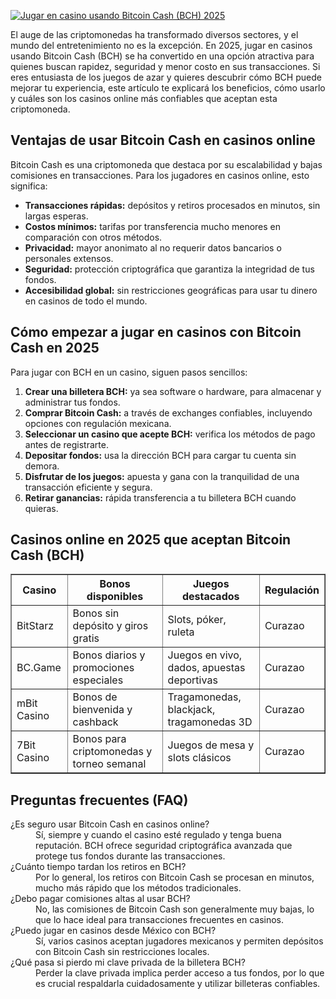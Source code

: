 [![Jugar en casino usando Bitcoin Cash (BCH) 2025](https://123-caf.pages.dev/gitsignup.png)](https://vrmoo.ru/Bt82HjjY)

<p>El auge de las criptomonedas ha transformado diversos sectores, y el mundo del entretenimiento no es la excepción. En 2025, jugar en casinos usando Bitcoin Cash (BCH) se ha convertido en una opción atractiva para quienes buscan rapidez, seguridad y menor costo en sus transacciones. Si eres entusiasta de los juegos de azar y quieres descubrir cómo BCH puede mejorar tu experiencia, este artículo te explicará los beneficios, cómo usarlo y cuáles son los casinos online más confiables que aceptan esta criptomoneda.</p>  <h2>Ventajas de usar Bitcoin Cash en casinos online</h2> <p>Bitcoin Cash es una criptomoneda que destaca por su escalabilidad y bajas comisiones en transacciones. Para los jugadores en casinos online, esto significa:</p> <ul>   <li><strong>Transacciones rápidas:</strong> depósitos y retiros procesados en minutos, sin largas esperas.</li>   <li><strong>Costos mínimos:</strong> tarifas por transferencia mucho menores en comparación con otros métodos.</li>   <li><strong>Privacidad:</strong> mayor anonimato al no requerir datos bancarios o personales extensos.</li>   <li><strong>Seguridad:</strong> protección criptográfica que garantiza la integridad de tus fondos.</li>   <li><strong>Accesibilidad global:</strong> sin restricciones geográficas para usar tu dinero en casinos de todo el mundo.</li> </ul>  <h2>Cómo empezar a jugar en casinos con Bitcoin Cash en 2025</h2> <p>Para jugar con BCH en un casino, siguen pasos sencillos:</p> <ol>   <li><strong>Crear una billetera BCH:</strong> ya sea software o hardware, para almacenar y administrar tus fondos.</li>   <li><strong>Comprar Bitcoin Cash:</strong> a través de exchanges confiables, incluyendo opciones con regulación mexicana.</li>   <li><strong>Seleccionar un casino que acepte BCH:</strong> verifica los métodos de pago antes de registrarte.</li>   <li><strong>Depositar fondos:</strong> usa la dirección BCH para cargar tu cuenta sin demora.</li>   <li><strong>Disfrutar de los juegos:</strong> apuesta y gana con la tranquilidad de una transacción eficiente y segura.</li>   <li><strong>Retirar ganancias:</strong> rápida transferencia a tu billetera BCH cuando quieras.</li> </ol>  <h2>Casinos online en 2025 que aceptan Bitcoin Cash (BCH)</h2> <table border="1" cellpadding="5" cellspacing="0">   <thead>     <tr>       <th>Casino</th>       <th>Bonos disponibles</th>       <th>Juegos destacados</th>       <th>Regulación</th>     </tr>   </thead>   <tbody>     <tr>       <td>BitStarz</td>       <td>Bonos sin depósito y giros gratis</td>       <td>Slots, póker, ruleta</td>       <td>Curazao</td>     </tr>     <tr>       <td>BC.Game</td>       <td>Bonos diarios y promociones especiales</td>       <td>Juegos en vivo, dados, apuestas deportivas</td>       <td>Curazao</td>     </tr>     <tr>       <td>mBit Casino</td>       <td>Bonos de bienvenida y cashback</td>       <td>Tragamonedas, blackjack, tragamonedas 3D</td>       <td>Curazao</td>     </tr>     <tr>       <td>7Bit Casino</td>       <td>Bonos para criptomonedas y torneo semanal</td>       <td>Juegos de mesa y slots clásicos</td>       <td>Curazao</td>     </tr>   </tbody> </table>  <h2>Preguntas frecuentes (FAQ)</h2> <dl>   <dt>¿Es seguro usar Bitcoin Cash en casinos online?</dt>   <dd>Sí, siempre y cuando el casino esté regulado y tenga buena reputación. BCH ofrece seguridad criptográfica avanzada que protege tus fondos durante las transacciones.</dd>      <dt>¿Cuánto tiempo tardan los retiros en BCH?</dt>   <dd>Por lo general, los retiros con Bitcoin Cash se procesan en minutos, mucho más rápido que los métodos tradicionales.</dd>      <dt>¿Debo pagar comisiones altas al usar BCH?</dt>   <dd>No, las comisiones de Bitcoin Cash son generalmente muy bajas, lo que lo hace ideal para transacciones frecuentes en casinos.</dd>      <dt>¿Puedo jugar en casinos desde México con BCH?</dt>   <dd>Sí, varios casinos aceptan jugadores mexicanos y permiten depósitos con Bitcoin Cash sin restricciones locales.</dd>      <dt>¿Qué pasa si pierdo mi clave privada de la billetera BCH?</dt>   <dd>Perder la clave privada implica perder acceso a tus fondos, por lo que es crucial respaldarla cuidadosamente y utilizar billeteras confiables.</dd> </dl>